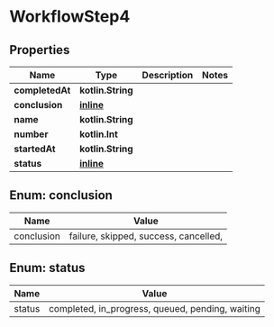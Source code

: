 
# WorkflowStep4

## Properties
Name | Type | Description | Notes
------------ | ------------- | ------------- | -------------
**completedAt** | **kotlin.String** |  | 
**conclusion** | [**inline**](#Conclusion) |  | 
**name** | **kotlin.String** |  | 
**number** | **kotlin.Int** |  | 
**startedAt** | **kotlin.String** |  | 
**status** | [**inline**](#Status) |  | 


<a id="Conclusion"></a>
## Enum: conclusion
Name | Value
---- | -----
conclusion | failure, skipped, success, cancelled, 


<a id="Status"></a>
## Enum: status
Name | Value
---- | -----
status | completed, in_progress, queued, pending, waiting



